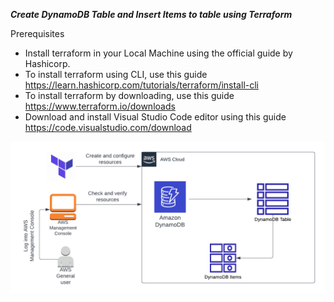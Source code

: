 ***Create DynamoDB Table and Insert Items to table using Terraform***

Prerequisites
- Install terraform in your Local Machine using the official guide by Hashicorp.
- To install terraform using CLI, use this guide https://learn.hashicorp.com/tutorials/terraform/install-cli 
- To install terraform by downloading, use this guide https://www.terraform.io/downloads 
- Download and install Visual Studio Code editor using this guide https://code.visualstudio.com/download

![Alt text](image.png)